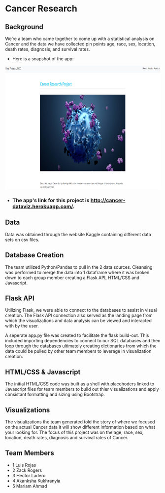 # Cancer Research

## Background

We’re a team who came together to come up with a statistical analysis on Cancer and the data we have collected pin points age, race, sex, location, death rates, diagnosis, and survival rates. 

   - Here is a snapshot of the app: 

<img src="static/images/snapshot.png" width="600" height="400">


- ### The app's link for this project is http://cancer-dataviz.herokuapp.com/.

## Data

Data was obtained through the website Kaggle containing different data sets on csv files. 


## Database Creation

The team utilized Python/Pandas to pull in the 2 data sources.  Cleansing was performed to merge the data into 1 dataframe where it was broken down to each group member creating a Flask API, HTML/CSS and Javascript. 

## Flask API
Utilizing Flask, we were able to connect to the databases to assist in visual creation.  The Flask API connection also served as the landing page from which the visualizations and data analysis can be viewed and interacted with by the user.   

A seperate app.py file was created to facilitate the flask build-out.  This included importing dependencies to connect to our SQL databases and then loop through the databases ultimately creating dictionaries from which the data could be pulled by other team members to leverage in visualization creation.  

## HTML/CSS & Javascript
The initial HTML/CSS code was built as a shell with placehoders linked to Javascript files for team members to build out thier visualizations and apply 
consistant formatting and sizing using Bootstrap.

## Visualizations
The visualizations the team generated told the story of where we focused on the actual Cancer data it will show different information based on what your looking for. The focus of this project was on the age, race, sex, location, death rates, diagnosis and survival rates of Cancer. 



## Team Members
* 1 Luis Rojas
* 2 Zack Rogers
* 3 Hector Ladero
* 4 Akanksha Kukhranyia
* 5 Mariam Ahmad 
